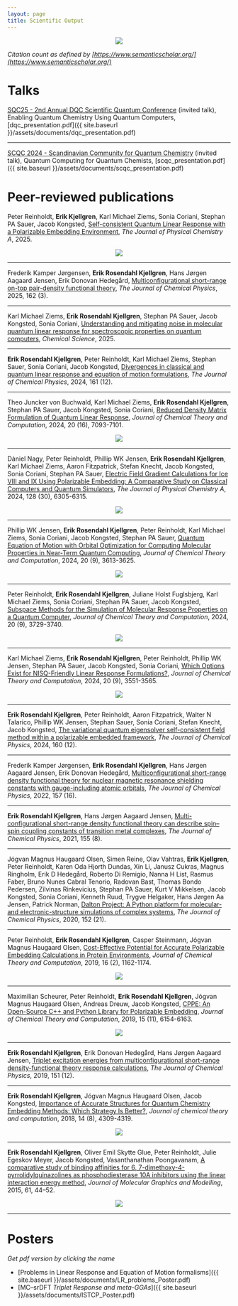 ```yaml
---
layout: page
title: Scientific Output
---
```


<p align="center">
  <img src="/assets/plots/publications.svg"/>
</p>

*Citation count as defined by [https://www.semanticscholar.org/](https://www.semanticscholar.org/)*

# Talks

[SQC25 - 2nd Annual DQC Scientific Quantum Conference](https://dqc.dk/event/2nd-annual-dqc-scientific-quantum-conference/) (invited talk), Enabling Quantum Chemistry Using Quantum Computers, [dqc\_presentation.pdf]({{ site.baseurl }}/assets/documents/dqc_presentation.pdf)

---

[SCQC 2024 - Scandinavian Community for Quantum Chemistry](https://sites.google.com/view/scqc2024/home?authuser=0) (invited talk), Quantum Computing for Quantum Chemists, [scqc\_presentation.pdf]({{ site.baseurl }}/assets/documents/scqc_presentation.pdf)

# Peer-reviewed publications

Peter Reinholdt, **Erik Kjellgren**, Karl Michael Ziems, Sonia Coriani, Stephan PA Sauer, Jacob Kongsted, [Self-consistent Quantum Linear Response with a Polarizable Embedding Environment](https://pubs.acs.org/doi/abs/10.1021/acs.jpca.4c07534), *The Journal of Physical Chemistry A*, 2025.

<p align="center">
  <img src="/assets/figures/jp4c07534_0005.webp"/>
</p>

---

Frederik Kamper Jørgensen, **Erik Rosendahl Kjellgren**, Hans Jørgen Aagaard Jensen, Erik Donovan Hedegård, [Multiconfigurational short-range on-top pair-density functional theory](https://pubs.aip.org/aip/jcp/article-abstract/162/3/034104/3331433/Multiconfigurational-short-range-on-top-pair), *The Journal of Chemical Physics*, 2025, 162 (3).

---

Karl Michael Ziems, **Erik Rosendahl Kjellgren**, Stephan PA Sauer, Jacob Kongsted, Sonia Coriani, [Understanding and mitigating noise in molecular quantum linear response for spectroscopic properties on quantum computers](https://pubs.rsc.org/en/content/articlehtml/2025/sc/d4sc05839a), *Chemical Science*, 2025.

---

**Erik Rosendahl Kjellgren**, Peter Reinholdt, Karl Michael Ziems, Stephan Sauer, Sonia Coriani, Jacob Kongsted, [Divergences in classical and quantum linear response and equation of motion formulations](https://pubs.aip.org/aip/jcp/article-abstract/161/12/124112/3313982/Divergences-in-classical-and-quantum-linear), *The Journal of Chemical Physics*, 2024, 161 (12).

---

Theo Juncker von Buchwald, Karl Michael Ziems, **Erik Rosendahl Kjellgren**, Stephan PA Sauer, Jacob Kongsted, Sonia Coriani, [Reduced Density Matrix Formulation of Quantum Linear Response](https://pubs.acs.org/doi/abs/10.1021/acs.jctc.4c00574), *Journal of Chemical Theory and Computation*, 2024, 20 (16), 7093-7101.

<p align="center">
  <img src="/assets/figures/images_medium_ct4c00574_0004.gif"/>
</p>

---

Dániel Nagy, Peter Reinholdt, Phillip WK Jensen, **Erik Rosendahl Kjellgren**, Karl Michael Ziems, Aaron Fitzpatrick, Stefan Knecht, Jacob Kongsted, Sonia Coriani, Stephan PA Sauer, [Electric Field Gradient Calculations for Ice VIII and IX Using Polarizable Embedding: A Comparative Study on Classical Computers and Quantum Simulators](https://pubs.acs.org/doi/abs/10.1021/acs.jpca.4c02697), *The Journal of Physical Chemistry A*, 2024, 128 (30), 6305-6315.

<p align="center">
  <img src="/assets/figures/images_medium_jp4c02697_0006.gif"/>
</p>

---

Phillip WK Jensen, **Erik Rosendahl Kjellgren**, Peter Reinholdt, Karl Michael Ziems, Sonia Coriani, Jacob Kongsted, Stephan PA Sauer, [Quantum Equation of Motion with Orbital Optimization for Computing Molecular Properties in Near-Term Quantum Computing](https://pubs.acs.org/doi/abs/10.1021/acs.jctc.4c00069), *Journal of Chemical Theory and Computation*, 2024, 20 (9), 3613-3625.

<p align="center">
  <img src="/assets/figures/ct4c00069_0005.webp"/>
</p>

---

Peter Reinholdt, **Erik Rosendahl Kjellgren**, Juliane Holst Fuglsbjerg, Karl Michael Ziems, Sonia Coriani, Stephan PA Sauer, Jacob Kongsted, [Subspace Methods for the Simulation of Molecular Response Properties on a Quantum Computer](https://pubs.acs.org/doi/abs/10.1021/acs.jctc.4c00211), *Journal of Chemical Theory and Computation*, 2024, 20 (9), 3729-3740.

<p align="center">
  <img src="/assets/figures/ct4c00211_0007.webp"/>
</p>

---

Karl Michael Ziems, **Erik Rosendahl Kjellgren**, Peter Reinholdt, Phillip WK Jensen, Stephan PA Sauer, Jacob Kongsted, Sonia Coriani, [Which Options Exist for NISQ-Friendly Linear Response Formulations?](https://pubs.acs.org/doi/abs/10.1021/acs.jctc.3c01402), *Journal of Chemical Theory and Computation*, 2024, 20 (9), 3551-3565.

<p align="center">
  <img src="/assets/figures/ct3c01402_0009.webp"/>
</p>

---

**Erik Rosendahl Kjellgren**, Peter Reinholdt, Aaron Fitzpatrick, Walter N Talarico, Phillip WK Jensen, Stephan Sauer, Sonia Coriani, Stefan Knecht, Jacob Kongsted, [The variational quantum eigensolver self-consistent field method within a polarizable embedded framework](https://pubs.aip.org/aip/jcp/article/160/12/124114/3279486), *The Journal of Chemical Physics*, 2024, 160 (12).

---

Frederik Kamper Jørgensen, **Erik Rosendahl Kjellgren**, Hans Jørgen Aagaard Jensen, Erik Donovan Hedegård, [Multiconfigurational short-range density functional theory for nuclear magnetic resonance shielding constants with gauge-including atomic orbitals](https://aip.scitation.org/doi/full/10.1063/5.0106422), *The Journal of Chemical Physics*, 2022, 157 (16).

---

**Erik Rosendahl Kjellgren**, Hans Jørgen Aagaard Jensen, [Multi-configurational short-range density functional theory can describe spin–spin coupling constants of transition metal complexes](https://aip.scitation.org/doi/abs/10.1063/5.0059128), *The Journal of Chemical Physics*, 2021, 155 (8).

---

Jógvan Magnus Haugaard Olsen, Simen Reine, Olav Vahtras, **Erik Kjellgren**, Peter Reinholdt, Karen Oda Hjorth Dundas, Xin Li, Janusz Cukras, Magnus Ringholm, Erik D Hedegård, Roberto Di Remigio, Nanna H List, Rasmus Faber, Bruno Nunes Cabral Tenorio, Radovan Bast, Thomas Bondo Pedersen, Zilvinas Rinkevicius, Stephan PA Sauer, Kurt V Mikkelsen, Jacob Kongsted, Sonia Coriani, Kenneth Ruud, Trygve Helgaker, Hans Jørgen Aa Jensen, Patrick Norman, [Dalton Project: A Python platform for molecular-and electronic-structure simulations of complex systems](https://aip.scitation.org/doi/full/10.1063/1.5144298), *The Journal of Chemical Physics*, 2020, 152 (21).

---

Peter Reinholdt, **Erik Rosendahl Kjellgren**, Casper Steinmann, Jógvan Magnus Haugaard Olsen, [Cost-Effective Potential for Accurate Polarizable Embedding Calculations in Protein Environments](https://pubs.acs.org/doi/abs/10.1021/acs.jctc.9b00616), *Journal of Chemical Theory and Computation*, 2019, 16 (2), 1162-1174.

<p align="center">
  <img src="/assets/figures/ct9b00616_0001.gif"/>
</p>

---

Maximilian Scheurer, Peter Reinholdt, **Erik Rosendahl Kjellgren**, Jógvan Magnus Haugaard Olsen, Andreas Dreuw, Jacob Kongsted, [CPPE: An Open-Source C++ and Python Library for Polarizable Embedding](https://pubs.acs.org/doi/abs/10.1021/acs.jctc.9b00758), *Journal of Chemical Theory and Computation*, 2019, 15 (11), 6154-6163.

<p align="center">
  <img src="/assets/figures/ct9b00758_0011.gif"/>
</p>

---

**Erik Rosendahl Kjellgren**, Erik Donovan Hedegård, Hans Jørgen Aagaard Jensen, [Triplet excitation energies from multiconfigurational short-range density-functional theory response calculations](https://aip.scitation.org/doi/abs/10.1063/1.5119312), *The Journal of Chemical Physics*, 2019, 151 (12).

---

**Erik Rosendahl Kjellgren**, Jógvan Magnus Haugaard Olsen, Jacob Kongsted, [Importance of Accurate Structures for Quantum Chemistry Embedding Methods: Which Strategy Is Better?](https://pubs.acs.org/doi/abs/10.1021/acs.jctc.8b00202), *Journal of chemical theory and computation*, 2018, 14 (8), 4309-4319.

<p align="center">
  <img src="/assets/figures/ct-2018-002022_0008.gif"/>
</p>

---

**Erik Rosendahl Kjellgren**, Oliver Emil Skytte Glue, Peter Reinholdt, Julie Egeskov Meyer, Jacob Kongsted, Vasanthanathan Poongavanam, [A comparative study of binding affinities for 6, 7-dimethoxy-4-pyrrolidylquinazolines as phosphodiesterase 10A inhibitors using the linear interaction energy method](https://www.sciencedirect.com/science/article/abs/pii/S1093326315300140), *Journal of Molecular Graphics and Modelling*, 2015, 61, 44–52.

<p align="center">
  <img src="/assets/figures/1-s2.0-S1093326315300140-fx1.jpg"/>
</p>

---

# Posters

*Get pdf version by clicking the name*

- [Problems in Linear Response and Equation of Motion formalisms]({{ site.baseurl }}/assets/documents/LR_problems_Poster.pdf)
- [MC–srDFT *Triplet Response and meta-GGAs*]({{ site.baseurl }}/assets/documents/ISTCP_Poster.pdf)
